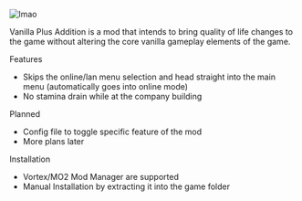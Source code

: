 ![lmao](https://github.com/Senjay-id/VanillaPlusAddition/assets/110238760/7cc6dc36-cd13-4ba7-b1a8-3eb2aa6d3f2a)

Vanilla Plus Addition is a mod that intends to bring quality of life changes to the game without altering the core vanilla gameplay elements of the game.

Features
* Skips the online/lan menu selection and head straight into the main menu (automatically goes into online mode)
* No stamina drain while at the company building

Planned
* Config file to toggle specific feature of the mod
* More plans later

Installation
* Vortex/MO2 Mod Manager are supported
* Manual Installation by extracting it into the game folder
